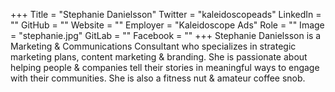 +++
Title = "Stephanie Danielsson"
Twitter = "kaleidoscopeads"
LinkedIn = ""
GitHub = ""
Website = ""
Employer = "Kaleidoscope Ads"
Role = ""
Image = "stephanie.jpg"
GitLab = ""
Facebook = ""
+++
Stephanie Danielsson is a Marketing &amp; Communications Consultant who specializes in strategic marketing plans, content marketing &amp; branding. She is passionate about helping people &amp; companies tell their stories in meaningful ways to engage with their communities. She is also a fitness nut &amp; amateur coffee snob.